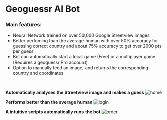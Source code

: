 # Geoguessr AI Bot

### Main features:

- Neural Network trained on over 50,000 Google Streetview images
- Better perfoming than the average human with over 50% accuracy for guessing correct country and about 75% accuracy to get over 2000 pts per guess
- Bot can automatically start a local game (Free) or a multiplayer game (Requires a geoguessr Pro account)
- Option to manually feed an image, and returns the corresponding country and coordinates

<br />

**Automatically analyses the Streetview image and makes a guess** ![home](https://github.com/TahaInc/geoguessr-ai-bot/blob/main/images/screenshot_1.png?raw=true)

**Performs better than the average human** ![login](https://github.com/TahaInc/geoguessr-ai-bot/blob/main/images/screenshot_2.png?raw=true)

**A intuitive scripts automatically runs the bot** ![order](https://github.com/TahaInc/geoguessr-ai-bot/blob/main/images/screenshot_3.png?raw=true)

